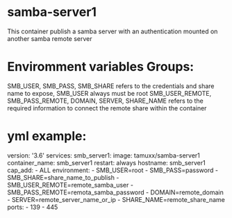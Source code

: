 # samba-server1

This container publish a samba server with an authentication mounted on another samba remote server


# Enviromment variables Groups:

SMB_USER, SMB_PASS, SMB_SHARE refers to the credentials and share name to expose, SMB_USER always must be root
SMB_USER_REMOTE, SMB_PASS_REMOTE, DOMAIN, SERVER, SHARE_NAME refers to the required information to connect the remote share within the container

# yml example:

version: '3.6'
services:
    smb_server1:
        image: tamuxx/samba-server1
        container_name: smb_server1
        restart: always
        hostname: smb_server1
        cap_add:
            - ALL
        environment:
            - SMB_USER=root
            - SMB_PASS=password
            - SMB_SHARE=share_name_to_publish
            - SMB_USER_REMOTE=remote_samba_user
            - SMB_PASS_REMOTE=remota_samba_password
            - DOMAIN=remote_domain
            - SERVER=remote_server_name_or_ip
            - SHARE_NAME=remote_share_name
        ports:
            - 139
            - 445
